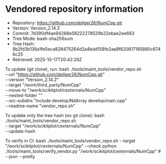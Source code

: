 Vendored repository information
===============================

- Repository: https://github.com/dpilger26/NumCpp.git
- Version:    Version_2.14.2
- Commit:     7d390df4ae94268e58222278529b22ebae2ee663
- Tree Mode:  bash-sha256sum
- Tree Hash:  8b2fd3b136a1fe5eca828475264d2a4bdd158fe2aa8f620817185880c6746c25
- Retrieved:  2025-10-17T20:42:26Z

To update (git clone), run:
  bash ./tools/maint_tools/vendor_repo.sh \
    --url "https://github.com/dpilger26/NumCpp.git" \
    --version "Version_2.14.2" \
    --target "/work/third_party/NumCpp" \
    --move-to "/work/scikitplot/cexternals/NumCpp" \
    --nested-folder "" \
    --src-subdirs "include develop/NdArray develop/main.cpp" \
    --readme-name "vendor_repo.sh"

To update only the tree hash (no git clone):
  bash ./tools/maint_tools/vendor_repo.sh \
    --target "/work/scikitplot/cexternals/NumCpp" \
    --update-hash

To verify in CI:
  bash ./tools/maint_tools/vendor_repo.sh --target "/work/scikitplot/cexternals/NumCpp" --check
  python ./tools/maint_tools/verify_vendor.py "/work/scikitplot/cexternals/NumCpp"  # --json --pretty
